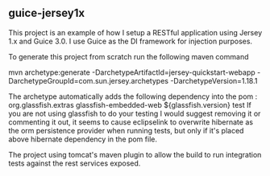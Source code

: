 ## guice-jersey1x

This project is an example of how I setup a RESTful application using Jersey 1.x and Guice 3.0.
I use Guice as the DI framework for injection purposes.

To generate this project from scratch run the following maven command

mvn archetype:generate -DarchetypeArtifactId=jersey-quickstart-webapp -DarchetypeGroupId=com.sun.jersey.archetypes
-DarchetypeVersion=1.18.1


The archetype automatically adds the following dependency into the pom :
        <dependency>
             <groupId>org.glassfish.extras</groupId>
             <artifactId>glassfish-embedded-web</artifactId>
             <version>${glassfish.version}</version>
             <scope>test</scope>
         </dependency>
If you are not using glassfish to do your testing I would suggest removing it or commenting it out, it seems to cause
eclipselink to overwrite hibernate as the orm persistence provider when running tests, but only if it's placed above
hibernate dependency in the pom file.

The project using tomcat's maven plugin to allow the build to run integration tests against the rest services exposed.
